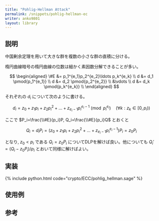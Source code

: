 ```yaml
---
title: "Pohlig-Hellman Attack"
permalink: /snippets/pohlig-hellman-ec
writer: anko9801
layout: library
---
```


## 説明

中国剰余定理を用いて大きな群を複数の小さな群の直積に分ける。

楕円曲線暗号の楕円曲線の位数は細かく素因数分解できることが多い。

$$
\begin{aligned}
\#E &= p_1^{e_1}p_2^{e_2}\ldots p_k^{e_k} \\
d &= d_1 \pmod{p_1^{e_1}} \\
d &= d_2 \pmod{p_2^{e_2}} \\
&\vdots \\
d &= d_k \pmod{p_k^{e_k}} \\
\end{aligned}
$$

それぞれの $d_i$ について次のように書ける。

$$
d_i=z_0+z_1p_i+z_2p_i^2+\ldots+z_{e_i−1}p_i^{e_i−1} \pmod{p_i^{e_i}} \quad (∀k:z_k \in [0,p_i))
$$

ここで $P_i=\frac{\\#E}{p_i}P, Q_i=\frac{\\#E}{p_i}Q$ とおくと

$$
Q_i = d_iP_i = (z_0+z_1p_i+z_2p_i^2+\ldots+z_{e_i−1}p_i^{e_i−1})P_i = z_0P_i
$$

となり, $z_0 < p_i$ である $Q_i = z_0P_i$ についてDLPを解けば良い。他についても $Q_i' = (Q_i - z_0P_i) / p_i$ とおいて同様に解けばよい。

## 実装

{% include python.html code="crypto/ECC/pohlig_hellman.sage" %}

## 使用例

## 参考
